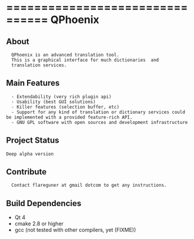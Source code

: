 ================================
QPhoenix
================================



About
--------------------

      QPhoenix is an advanced translation tool.
      This is a graphical interface for much dictionaries  and 
      translation services. 
      
      
Main Features
--------------------

      - Extendability (very rich plugin api)
      - Usability (best GUI solutions)
      - Killer features (selection buffer, etc)
      - Support for any kind of translation or dictionary services could be implemented with a provided feature-rich API.
      - GNU GPL software with open sources and development infrastructure
      
      

Project Status
--------------------

	Deep alpha version
	
	
Contribute
--------------------

      Contact flareguner at gmail dotcom to get any instructions.
      
      
Build Dependencies
--------------------

  - Qt 4
  - cmake 2.8 or higher
  - gcc (not tested with other compilers, yet (FIXME))
      
